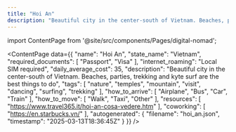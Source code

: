 ```yaml
---
title: "Hoi An"
description: "Beautiful city in the center-south of Vietnam. Beaches, parties, trekking and kyte surf are the best things to do"
---
```

import ContentPage from '@site/src/components/Pages/digital-nomad';

<ContentPage
    data={{
  "name": "Hoi An",
  "state_name": "Vietnam",
  "required_documents": [
    "Passport",
    "Visa"
  ],
  "internet_roaming": "Local SIM required",
  "daily_average_cost": 35,
  "description": "Beautiful city in the center-south of Vietnam. Beaches, parties, trekking and kyte surf are the best things to do",
  "tags": [
    "nature",
    "temples",
    "mountain",
    "visit",
    "dancing",
    "surfing",
    "trekking"
  ],
  "how_to_arrive": [
    "Airplane",
    "Bus",
    "Car",
    "Train"
  ],
  "how_to_move": [
    "Walk",
    "Taxi",
    "Other"
  ],
  "resources": [
    "https://www.travel365.it/hoi-an-cosa-vedere.htm"
  ],
  "coworking": [
    "https://en.starbucks.vn/"
  ],
  "autogenerated": {
    "filename": "hoi_an.json",
    "timestamp": "2025-03-13T18:36:45Z"
  }
}}
/>
